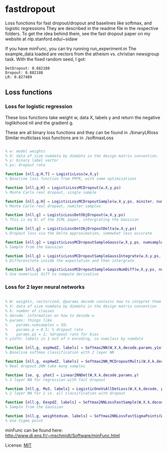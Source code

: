 # fastdropout

Loss functions for fast dropout/dropout and baselines like softmax, and logistic regressions
They are described in the readme file in the respective folders.
To get the idea behind them, see the fast dropout paper on my website at nlp.stanford.edu/~sidaw

If you have minFunc, you can try running run_experiment.m
The example_data loaded are vectors from the atheism vs. christian newsgroup task.
With the fixed random seed, I got:

```
DetDropout: 0.882188
Dropout: 0.882188
LR: 0.827489
```

## Loss functions

### Loss for logistic regression
These loss functions take weight w, data X, labels y and return the negative loglikihood nll and the gradient g.

These are all binary loss functions and they can be found in ./binaryLRloss
Similar multiclass loss functions are in ./softmaxLoss

```matlab

% w: model weights
% X: data of size numdata by dimdata in the design matrix convention.
% y: binary label vector
% ps: dropout rate

function [nll,g,H,T] = LogisticLoss(w,X,y)
% Baseline loss function from PMTK, with some optimizations

function [nll,g,H] = LogisticLossMCDropout(w,X,y,ps)
% Monte Carlo real dropout, single sample

function [nll,g,H] = LogisticLossMCDropoutSample(w,X,y,ps, miniter, numiter)
% Monte Carlo real dropout, numiter samples

function [nll,g] = LogisticLossDetObjDropout(w,X,y,ps)
% This is eq 8) of the ICML paper, intergrating the Gaussian

function [nll,g] = LogisticLossDetObjDropoutDelta(w,X,y,ps)
% Dropout loss via the Delta approximation, somewhat less accurate

function [nll,g] = LogisticLossMCDropoutSampleGauss(w,X,y,ps, numsample)
% Sample from the Gaussian

function [nll,g] = LogisticLossMCDropoutSampleGaussIntegrate(w,X,y,ps, numsample)
% Differenitate inside the expectation and then intergrate

function [nll,g] = LogisticLossMCDropoutSampleGaussNumDiff(w,X,y,ps, numsample)
% Use numerical diff to compute derivative
```

### Loss for 2 layer neural networks
```matlab

% W: weights, vectorized, @params decode contains how to intepret them
% X: data of size numdata by dimdata in the design matrix convention
% k: number of classes
% decode: information on how to decode w
% params: things like
%    params.numsamples = 50; 
%    params.p = 0.5; % dropout rate
%    params.p1 = 1; %dropout rate for bias
% y1ofn: labels in 1 out of n encoding, so numclass by numdata

function [nll,g, expHwdZ, labels] = Softmax2NN(W,X,k,decode,params,y1ofn)
% Baseline softmax classification with 2 layer NN

function [nll,g, expHwdZ, labels] = Softmax2NN_MCDropoutMulti(W,X,k,decode,params,y1ofn)
% Real dropout 2NN take many samples

function [se, g, yhat] = Linear2NNDet(W,X,k,decode,params,y)
% 2 layer NN for regression with fast dropout

function [nll,g, Mu3, labels] = LogisticOneVsAllDetLoss(W,X,k,decode, params,y1ofn)
% 2 layer NN for 1 vs. all classification with dropout

function [nll,g, EexpdZ, labels] = Softmax2NNLossFastSample(W,X,k,decode,params,y1ofn)
% Sample from the Gaussian

function [nll,g, weightedsum, labels] = Softmax2NNLossFastSigmaPoints(W,X,k,decode,params,y1ofn)
% Use Sigma point
```

minFunc can be found here:
http://www.di.ens.fr/~mschmidt/Software/minFunc.html

License: [MIT](LICENSE)

